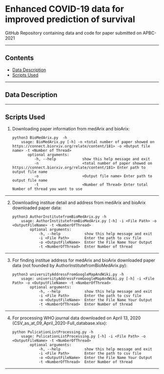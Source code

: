 # Enhanced COVID-19 data for improved prediction of survival

GitHub Repository containing data and code for paper submitted on APBC-2021

----
## Contents ##

* [Data Description](#Data-Description)
* [Scripts Used](#Scripts-Used)

----
## Data Description ##

----
## Scripts Used ##

1. Downloading paper information from medArix and bioArix:
	```
	python3 BioMedArix.py  -h
		usage: BioMedArix.py [-h] -n <total number of paper showed on https://connect.biorxiv.org/relate/content/181> -o <Output file name> -t <Number of Thread>
		   optional arguments:
			  -h, --help            show this help message and exit
			  -n                    <total number of paper showed on https://connect.biorxiv.org/relate/content/181> Enter path to output file name
 			  -o                    <Output file name> Enter path to output file name
			  -t                    <Number of Thread> Enter total Number of thread you want to use
    ```
----
2. Downloading institue detail and address from medArix and bioArix downloaded paper data:
	```
	python3 AuthorInstitutefromBioMedArix.py -h
		usage: AuthorInstitutefromBioMedArix.py [-h] -i <File Path> -o  <OutputFileName> -t <NumberOfThread>
			optional arguments:
				-h, --help           show this help message and exit
				-i <File Path>       Enter the path to csv file
				-o <OutputFileName>  Enter the File Name Your Output
				-t <NumberOfThread>  Enter Number of thread
    ```
----
3. For finding institue address for medArix and bioArix downloaded paper data (not founded by AuthorInstitutefromBioMedArix.py):
	```
	python3 universityAddressFromGoogleMapAndWiki.py -h
		usage: universityAddressFromGoogleMapAndWiki.py [-h] -i <File Path> -o <OutputFileName> -t <NumberOfThread>
			optional arguments:
				-h, --help           show this help message and exit
				-i <File Path>       Enter the path to csv file
				-o <OutputFileName>  Enter the File Name Your Output
				-t <NumberOfThread>  Enter Number of thread
	```
----
4. For processing WHO journal data downloaded on April 13, 2020 (CSV_as_at_09_April_2020-Full_database.xlsx):
	```
	python PulicationListProcessing.py -h
		usage: PulicationListProcessing.py [-h] -i <File Path> -o <OutputFileName> -t <NumberOfThread>
			optional arguments:
				-h, --help           show this help message and exit
				-i <File Path>       Enter the path to csv file
				-o <OutputFileName>  Enter the File Name Your Output
				-t <NumberOfThread>  Enter Number of thread
	```
----